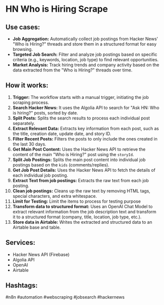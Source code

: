 # HN Who is Hiring Scrape

## Use cases:

- **Job Aggregation:** Automatically collect job postings from Hacker News' "Who is Hiring?" threads and store them in a structured format for easy browsing.
- **Targeted Job Search:** Filter and analyze job postings based on specific criteria (e.g., keywords, location, job type) to find relevant opportunities.
- **Market Analysis:** Track hiring trends and company activity based on the data extracted from the "Who is Hiring?" threads over time.

## How it works:

1.  **Trigger:** The workflow starts with a manual trigger, initiating the job scraping process.
2.  **Search Hacker News:** It uses the Algolia API to search for "Ask HN: Who is hiring?" posts, sorted by date.
3.  **Split Posts:** Splits the search results to process each individual post separately.
4.  **Extract Relevant Data:** Extracts key information from each post, such as the title, creation date, update date, and story ID.
5.  **Filter Recent Posts:** Filters the posts to only include the ones created in the last 30 days.
6.  **Get Main Post Content:** Uses the Hacker News API to retrieve the content of the main "Who is Hiring?" post using the `storyId`.
7.  **Split Job Postings:** Splits the main post content into individual job postings based on the `kids` (comments/replies).
8.  **Get Job Post Details:** Uses the Hacker News API to fetch the details of each individual job posting.
9.  **Extract Text from job postings:** Extracts the raw text from each job posting.
10. **Clean job postings:** Cleans up the raw text by removing HTML tags, special characters, and extra whitespace.
11. **Limit for Testing:** Limit the items to process for testing purpose
12. **Transform data to structured format:** Uses an OpenAI Chat Model to extract relevant information from the job description text and transform it to a structured format (company, title, location, job type, etc.).
13. **Store data in Airtable:** Writes the extracted and structured data to an Airtable base and table.

## Services:

-   Hacker News API (Firebase)
-   Algolia API
-   OpenAI
-   Airtable

## Hashtags:

#n8n #automation #webscraping #jobsearch #hackernews
